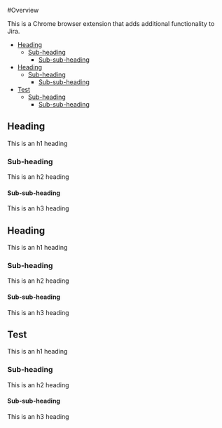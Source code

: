 #Overview

This is a Chrome browser extension that adds additional functionality to Jira.

- [Heading](#heading)
  * [Sub-heading](#sub-heading)
    + [Sub-sub-heading](#sub-sub-heading)
- [Heading](#heading-1)
  * [Sub-heading](#sub-heading-1)
    + [Sub-sub-heading](#sub-sub-heading-1)
- [Test](#heading-2)
  * [Sub-heading](#sub-heading-2)
    + [Sub-sub-heading](#sub-sub-heading-2)



<!-- toc -->

## Heading

This is an h1 heading

### Sub-heading

This is an h2 heading

#### Sub-sub-heading

This is an h3 heading

## Heading

This is an h1 heading

### Sub-heading

This is an h2 heading

#### Sub-sub-heading

This is an h3 heading

## Test

This is an h1 heading

### Sub-heading

This is an h2 heading

#### Sub-sub-heading

This is an h3 heading